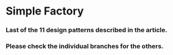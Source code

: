 # Simple Factory
### Last of the 11 design patterns described in the article. <br />
### Please check the individual branches for the others.
